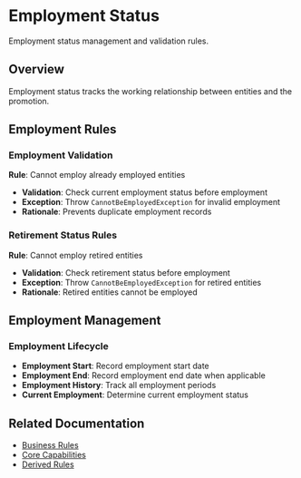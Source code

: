# Employment Status

Employment status management and validation rules.

## Overview

Employment status tracks the working relationship between entities and the promotion.

## Employment Rules

### Employment Validation
**Rule**: Cannot employ already employed entities
- **Validation**: Check current employment status before employment
- **Exception**: Throw `CannotBeEmployedException` for invalid employment
- **Rationale**: Prevents duplicate employment records

### Retirement Status Rules
**Rule**: Cannot employ retired entities
- **Validation**: Check retirement status before employment
- **Exception**: Throw `CannotBeEmployedException` for retired entities
- **Rationale**: Retired entities cannot be employed

## Employment Management

### Employment Lifecycle
- **Employment Start**: Record employment start date
- **Employment End**: Record employment end date when applicable
- **Employment History**: Track all employment periods
- **Current Employment**: Determine current employment status

## Related Documentation
- [Business Rules](business-rules.md)
- [Core Capabilities](core-capabilities.md)
- [Derived Rules](derived-rules.md)
